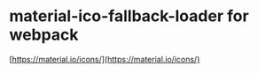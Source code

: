 # material-ico-fallback-loader for webpack

[https://material.io/icons/](https://material.io/icons/)

